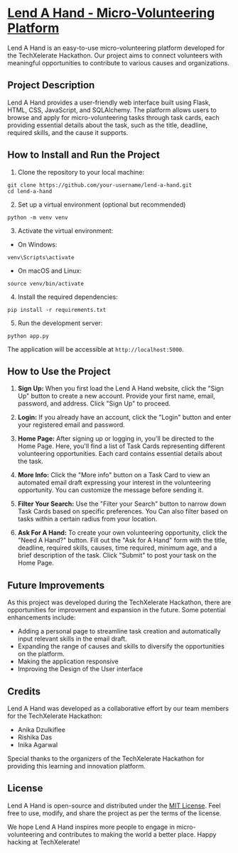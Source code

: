 # [Lend A Hand - Micro-Volunteering Platform](https://lendahand.pythonanywhere.com/)

Lend A Hand is an easy-to-use micro-volunteering platform developed for the TechXelerate Hackathon. Our project aims to connect volunteers with meaningful opportunities to contribute to various causes and organizations.

## Project Description

Lend A Hand provides a user-friendly web interface built using Flask, HTML, CSS, JavaScript, and SQLAlchemy. The platform allows users to browse and apply for micro-volunteering tasks through task cards, each providing essential details about the task, such as the title, deadline, required skills, and the cause it supports.

## How to Install and Run the Project

1. Clone the repository to your local machine:
 ```
git clone https://github.com/your-username/lend-a-hand.git
cd lend-a-hand
 ```

2. Set up a virtual environment (optional but recommended)
```
python -m venv venv
```

3. Activate the virtual environment:

- On Windows:
```
venv\Scripts\activate
```

- On macOS and Linux:
```
source venv/bin/activate

```

4. Install the required dependencies:
```
pip install -r requirements.txt
```

5. Run the development server:
```
python app.py
```


The application will be accessible at `http://localhost:5000`.

## How to Use the Project

1. **Sign Up:** When you first load the Lend A Hand website, click the "Sign Up" button to create a new account. Provide your first name, email, password, and address. Click "Sign Up" to proceed.

2. **Login:** If you already have an account, click the "Login" button and enter your registered email and password.

3. **Home Page:** After signing up or logging in, you'll be directed to the Home Page. Here, you'll find a list of Task Cards representing different volunteering opportunities. Each card contains essential details about the task.

4. **More Info:** Click the "More info" button on a Task Card to view an automated email draft expressing your interest in the volunteering opportunity. You can customize the message before sending it.

5. **Filter Your Search:** Use the "Filter your Search" button to narrow down Task Cards based on specific preferences. You Can also filter based on tasks within a certain radius from your location.

6. **Ask For A Hand:** To create your own volunteering opportunity, click the "Need A Hand?" button. Fill out the "Ask for A Hand" form with the title, deadline, required skills, causes, time required, minimum age, and a brief description of the task. Click "Submit" to post your task on the Home Page.

## Future Improvements

As this project was developed during the TechXelerate Hackathon, there are opportunities for improvement and expansion in the future. Some potential enhancements include:

- Adding a personal page to streamline task creation and automatically input relevant skills in the email draft.
- Expanding the range of causes and skills to diversify the opportunities on the platform.
- Making the application responsive
- Improving the Design of the User interface

## Credits

Lend A Hand was developed as a collaborative effort by our team members for the TechXelerate Hackathon:

- Anika Dzulkiflee
- Rishika Das
- Inika Agarwal


Special thanks to the organizers of the TechXelerate Hackathon for providing this learning and innovation platform.

## License

Lend A Hand is open-source and distributed under the [MIT License](LICENSE). Feel free to use, modify, and share the project as per the terms of the license.

We hope Lend A Hand inspires more people to engage in micro-volunteering and contributes to making the world a better place. Happy hacking at TechXelerate!











